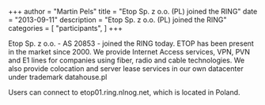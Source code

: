 +++
author = "Martin Pels"
title = "Etop Sp. z o.o. (PL) joined the RING"
date = "2013-09-11"
description = "Etop Sp. z o.o. (PL) joined the RING"
categories = [
    "participants",
]
+++

Etop Sp. z o.o. - AS 20853 - joined the RING today. ETOP has been present in the market since 2000. We provide Internet Access services, VPN, PVN and E1 lines for companies using fiber, radio and cable technologies. We also provide colocation and server lease services in our own datacenter under trademark datahouse.pl

Users can connect to etop01.ring.nlnog.net, which is located in Poland.



